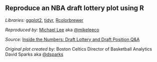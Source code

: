 ## Reproduce an NBA draft lottery plot using R

*Libraries:* [ggplot2](https://github.com/hadley/ggplot2), [tidyr](https://github.com/hadley/tidyr), [Rcolorbrewer](https://cran.r-project.org/web/packages/RColorBrewer/index.html)

*Reproduced by:* [Michael Lee](https://github.com/mdlee12/) aka [@mikeleeco](https://twitter.com/mikeleeco)

*Source:* [Inside the Numbers: Draft Lottery and Draft Position Q&A](http://www.nba.com/celtics/news/sidebar/2016-draft-lottery-qa)

*Original plot created by:* Boston Celtics Director of Basketball Analytics David Sparks aka [@dsparks](https://twitter.com/dsparks)

